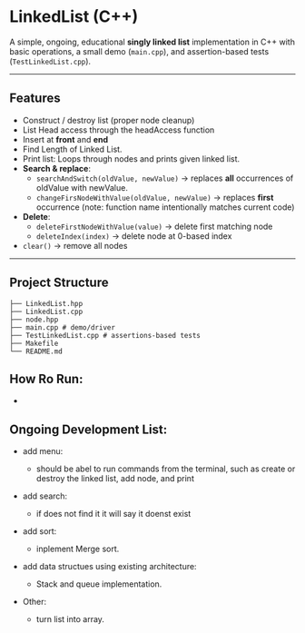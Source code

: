 # LinkedList (C++)

A simple, ongoing, educational **singly linked list** implementation in C++ with basic operations, a small demo (`main.cpp`), and assertion-based tests (`TestLinkedList.cpp`).

---

## Features

- Construct / destroy list (proper node cleanup)
- List Head access through the headAccess function
- Insert at **front** and **end**
- Find Length of Linked List.
- Print list: Loops through nodes and prints given linked list.
- **Search & replace**:
  - `searchAndSwitch(oldValue, newValue)` → replaces **all** occurrences of oldValue with newValue.
  - `changeFirsNodeWithValue(oldValue, newValue)` → replaces **first** occurrence (note: function name intentionally matches current code)
- **Delete**:
  - `deleteFirstNodeWithValue(value)` → delete first matching node
  - `deleteIndex(index)` → delete node at 0-based index
- `clear()` → remove all nodes

---

## Project Structure

```
├── LinkedList.hpp 
├── LinkedList.cpp
├── node.hpp 
├── main.cpp # demo/driver
├── TestLinkedList.cpp # assertions-based tests
├── Makefile 
└── README.md
```


## How Ro Run:

- 

## Ongoing Development List:

- add menu:
    - should be abel to run commands from the terminal, such as create or destroy the linked list, add node, and print
- add search: 
    - if does not find it it will say it doenst exist

- add sort:
    - inplement Merge sort.
- add data structues using existing architecture:
  - Stack and queue implementation. 
- Other:
  - turn list into array. 




